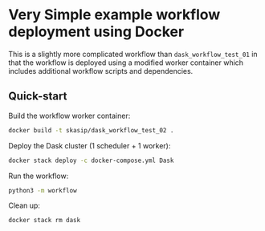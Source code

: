 # Very Simple example workflow deployment using Docker

This is a slightly more complicated workflow than `dask_workflow_test_01`
in that the workflow is deployed using a modified worker container
which includes additional workflow scripts and dependencies.


## Quick-start

Build the workflow worker container:

```bash
docker build -t skasip/dask_workflow_test_02 .
```

Deploy the Dask cluster (1 scheduler + 1 worker):

```bash
docker stack deploy -c docker-compose.yml Dask
```

Run the workflow:

```bash
python3 -m workflow
```

Clean up:

```bash
docker stack rm dask
```